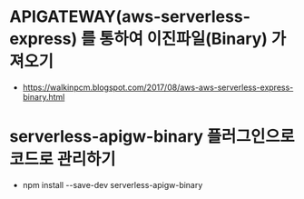 # APIGATEWAY(aws-serverless-express) 를 통하여 이진파일(Binary) 가져오기
- https://walkinpcm.blogspot.com/2017/08/aws-aws-serverless-express-binary.html

# serverless-apigw-binary 플러그인으로 코드로 관리하기
- npm install --save-dev serverless-apigw-binary